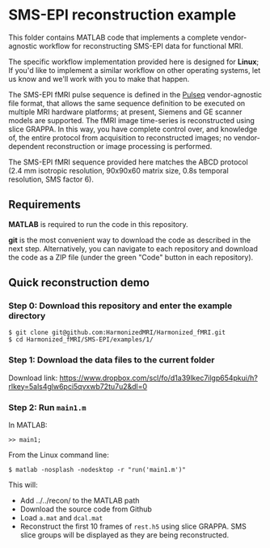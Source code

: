 # SMS-EPI reconstruction example

This folder contains MATLAB code that implements 
a complete vendor-agnostic workflow for reconstructing
SMS-EPI data for functional MRI.

The specific workflow implementation provided here is 
designed for **Linux**;
If you'd like to implement a similar workflow on
other operating systems, let us know and we'll work with
you to make that happen.

The SMS-EPI fMRI pulse sequence is defined in the 
[Pulseq](https://pulseq.github.io/ "Vendor-agnostic MRI pulse sequences")
vendor-agnostic file format,
that allows the same sequence definition to be executed on multiple MRI
hardware platforms; at present, Siemens and GE scanner models 
are supported.
The fMRI image time-series is reconstructed using slice GRAPPA.
In this way, you have complete control over, and knowledge of, 
the entire protocol from acquisition to reconstructed images;
no vendor-dependent reconstruction or image processing is performed.

The SMS-EPI fMRI sequence provided here matches the ABCD protocol
(2.4 mm isotropic resolution, 90x90x60 matrix size, 0.8s temporal resolution,
SMS factor 6).


## Requirements

**MATLAB** is required to run the code in this repository.

**git** is the most convenient way to download the code as described in the next step. 
Alternatively, you can navigate to each repository and download the code as a ZIP file 
(under the green "Code" button in each repository).


## Quick reconstruction demo


### Step 0: Download this repository and enter the example directory

```
$ git clone git@github.com:HarmonizedMRI/Harmonized_fMRI.git
$ cd Harmonized_fMRI/SMS-EPI/examples/1/
```

### Step 1: Download the data files to the current folder

Download link: https://www.dropbox.com/scl/fo/d1a39lkec7ilgp654pkui/h?rlkey=5als4glw6pci5qvxwb72tu7u2&dl=0


### Step 2: Run `main1.m`

In MATLAB:
```
>> main1;
```

From the Linux command line:
```
$ matlab -nosplash -nodesktop -r "run('main1.m')"
```

This will:
   * Add ../../recon/ to the MATLAB path
   * Download the source code from Github
   * Load `a.mat` and `dcal.mat`
   * Reconstruct the first 10 frames of `rest.h5` using slice GRAPPA.
     SMS slice groups will be displayed as they are being reconstructed.

